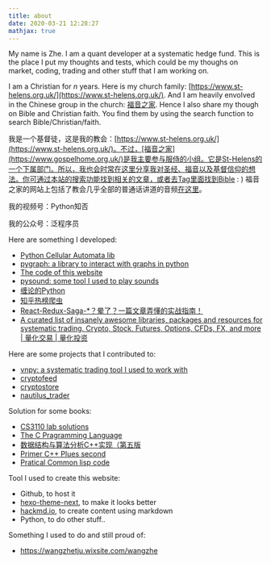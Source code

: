 ```yaml
---
title: about
date: 2020-03-21 12:28:27
mathjax: true
---
```


My name is Zhe. I am a quant developer at a systematic hedge fund.
This is the place I put my thoughts and tests, which could be my thoughs on market, coding, trading and other stuff that I am working on.

I am a Christian for $n$ years. Here is my church family: [https://www.st-helens.org.uk/](https://www.st-helens.org.uk/). And I am heavily envolved in the Chinese group in the church: [福音之家](https://www.gospelhome.org.uk/). Hence I also share my though on Bible and Christian faith. You find them by using the search function to search Bible/Christian/faith.

我是一个基督徒，这是我的教会：[https://www.st-helens.org.uk/](https://www.st-helens.org.uk/)。不过，[福音之家](https://www.gospelhome.org.uk/)是我主要参与服侍的小组。它是St-Helens的一个下属部门。所以，我也会时常在这里分享我对圣经、福音以及基督信仰的想法。你可通过本站的搜索功能找到相关的文章，或者去Tag里面找到Bible : ) 福音之家的网站上包括了教会几乎全部的普通话讲道的音频[在这里](https://www.gospelhome.org.uk/sermon/)。

我的视频号：Python知否

我的公众号：泛程序员

Here are something I developed:

- [Python Cellular Automata lib](https://github.com/wangzhe3224/pyca)
- [pygraph: a library to interact with graphs in python](https://github.com/wangzhe3224/pygraph)
- [The code of this website](https://github.com/wangzhe3224/wangzhe3224.github.io/tree/hexo-source)
- [pysound: some tool I used to play sounds](https://github.com/wangzhe3224/pysound)
- [缠论的Python](https://github.com/wangzhe3224/chanlun)
- [知乎热榜爬虫](https://github.com/wangzhe3224/zhihu-hotlist)
- [React-Redux-Saga-*？晕了？一篇文章弄懂的实战指南！](https://zhuanlan.zhihu.com/p/82442831)
- [A curated list of insanely awesome libraries, packages and resources for systematic trading. Crypto, Stock, Futures, Options, CFDs, FX, and more | 量化交易 | 量化投资](https://github.com/wangzhe3224/awesome-systematic-trading)

Here are some projects that I contributed to:

- [vnpy: a systematic trading tool I used to work with](https://github.com/vnpy/vnpy)
- [cryptofeed](https://github.com/bmoscon/cryptofeed)
- [cryptostore](https://github.com/bmoscon/cryptostore)
- [nautilus_trader](https://github.com/nautechsystems/nautilus_trader)

Solution for some books:

- [CS3110 lab solutions](https://github.com/wangzhe3224/cs3110)
- [The C Pragramming Language](https://github.com/wangzhe3224/Solutions_The_C_Programming_Language)
- [数据结构与算法分析C++实现（第五版](https://github.com/wangzhe3224/DataStructure_Algorithm_cpp)
- [Primer C++ Plues second](https://github.com/wangzhe3224/PrimerCxxPlusAnswers.git)
- [Pratical Common lisp code](https://github.com/wangzhe3224/code-for-pratical-common-lisp/settings)

Tool I used to create this website:

- Github, to host it
- [hexo-theme-next](https://github.com/theme-next/hexo-theme-next), to make it looks better
- [hackmd.io](https://hackmd.io/), to create content using markdown
- Python, to do other stuff..

Something I used to do and still proud of:

- <https://wangzhetju.wixsite.com/wangzhe>
